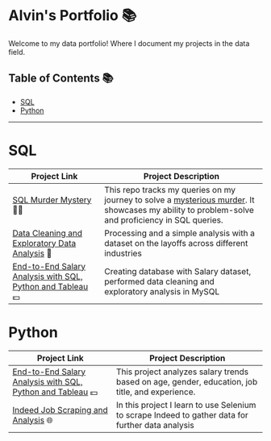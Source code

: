 # Alvin's Portfolio 📚

Welcome to my data portfolio! Where I document my projects in the data field.

## Table of Contents 📚
 - [SQL](#sql)
 - [Python](#python)

***

# SQL

| Project Link | Project Description
|---|---|
| [SQL Murder Mystery](https://github.com/AlvinOng98/SQL/blob/main/SQL%20Murder%20Mystery.md) 🕵️‍♀️ | This repo tracks my queries on my journey to solve a [mysterious murder](https://mystery.knightlab.com/). It showcases my ability to problem-solve and proficiency in SQL queries. |
| [Data Cleaning and Exploratory Data Analysis](https://github.com/AlvinOng98/SQL/tree/main/Data%20cleaning%20and%20exploratory%20analysis%20on%20layoffs%20dataset) 🧹 | Processing and a simple analysis with a dataset on the layoffs across different industries | 
| [End-to-End Salary Analysis with SQL, Python and Tableau](https://github.com/AlvinOng98/salary-analysis-project/tree/main) 💵 | Creating database with Salary dataset, performed data cleaning and exploratory analysis in MySQL  | 

# Python

| Project Link | Project Description
|---|---|
| [End-to-End Salary Analysis with SQL, Python and Tableau](https://github.com/AlvinOng98/salary-analysis-project/tree/main) 💵 | This project analyzes salary trends based on age, gender, education, job title, and experience. |
| [Indeed Job Scraping and Analysis](https://github.com/AlvinOng98/indeed-job-analysis) 🌐 | In this project I learn to use Selenium to scrape Indeed to gather data for further data analysis |
